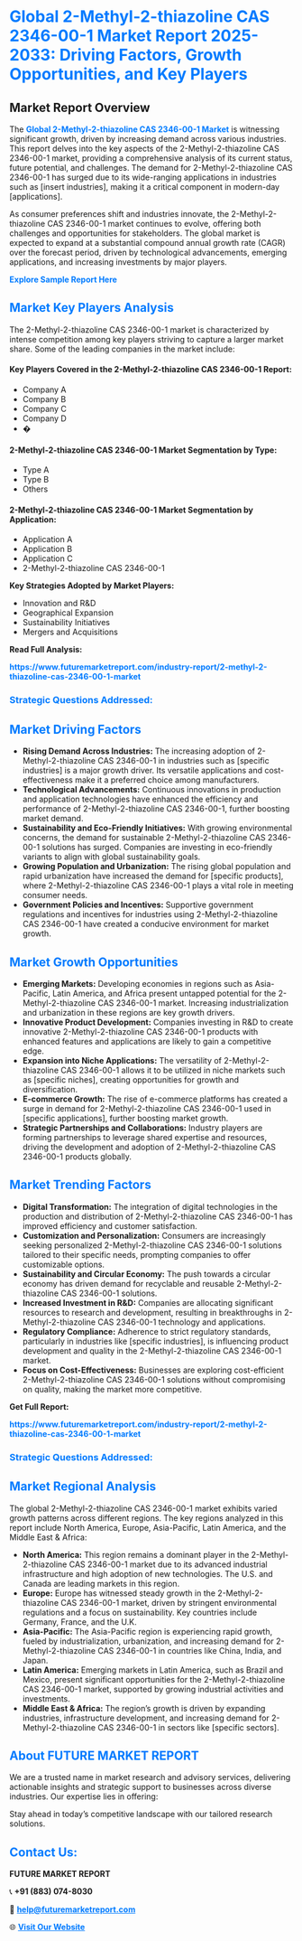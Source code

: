 <h1 style="color: #007BFF;">Global 2-Methyl-2-thiazoline CAS 2346-00-1 Market Report 2025-2033: Driving Factors, Growth Opportunities, and Key Players</h1>

<section id="overview">
<h2>Market Report Overview</h2>
<p>The <a href="https://www.futuremarketreport.com/industry-report/2-methyl-2-thiazoline-cas-2346-00-1-market" style="color: #007BFF; text-decoration: none;"><strong>Global 2-Methyl-2-thiazoline CAS 2346-00-1 Market</strong></a> is witnessing significant growth, driven by increasing demand across various industries. This report delves into the key aspects of the 2-Methyl-2-thiazoline CAS 2346-00-1 market, providing a comprehensive analysis of its current status, future potential, and challenges. The demand for 2-Methyl-2-thiazoline CAS 2346-00-1 has surged due to its wide-ranging applications in industries such as [insert industries], making it a critical component in modern-day [applications].</p>
<p>As consumer preferences shift and industries innovate, the 2-Methyl-2-thiazoline CAS 2346-00-1 market continues to evolve, offering both challenges and opportunities for stakeholders. The global market is expected to expand at a substantial compound annual growth rate (CAGR) over the forecast period, driven by technological advancements, emerging applications, and increasing investments by major players.</p>
</section>

<section id="overview">
<p><a href="https://www.futuremarketreport.com/request-sample/reportId=112866" style="color: #007BFF; text-decoration: none;"><strong>Explore Sample Report Here</strong></a></p>
</section>

<section id="key-players">
<h2 style="color: #007BFF;">Market Key Players Analysis</h2>
<p>The 2-Methyl-2-thiazoline CAS 2346-00-1 market is characterized by intense competition among key players striving to capture a larger market share. Some of the leading companies in the market include:</p>
<h4>Key Players Covered in the 2-Methyl-2-thiazoline CAS 2346-00-1 Report:</h4>
<ul><li>Company A</li><li>Company B</li><li>Company C</li><li>Company D</li><li>�</li></ul>
<h4>2-Methyl-2-thiazoline CAS 2346-00-1 Market Segmentation by Type:</h4>
<ul><li>Type A</li><li>Type B</li><li>Others</li></ul>

<h4>2-Methyl-2-thiazoline CAS 2346-00-1 Market Segmentation by Application:</h4>
<ul><li>Application A</li><li>Application B</li><li>Application C</li><li>2-Methyl-2-thiazoline CAS 2346-00-1</li></ul>
<p><strong>Key Strategies Adopted by Market Players:</strong></p>
<ul>
<li>Innovation and R&D</li>
<li>Geographical Expansion</li>
<li>Sustainability Initiatives</li>
<li>Mergers and Acquisitions</li>
</ul>
</section>

<section>
<p><strong>Read Full Analysis: </strong></p><a href="https://www.futuremarketreport.com/industry-report/2-methyl-2-thiazoline-cas-2346-00-1-market" style="color: #007BFF; text-decoration: none;"><strong>https://www.futuremarketreport.com/industry-report/2-methyl-2-thiazoline-cas-2346-00-1-market</strong></a>
<h3 style="color: #007BFF;">Strategic Questions Addressed:</h3>
</section>

<section id="driving-factors">
<h2 style="color: #007BFF;">Market Driving Factors</h2>
<ul>
<li><strong>Rising Demand Across Industries:</strong> The increasing adoption of 2-Methyl-2-thiazoline CAS 2346-00-1 in industries such as [specific industries] is a major growth driver. Its versatile applications and cost-effectiveness make it a preferred choice among manufacturers.</li>
<li><strong>Technological Advancements:</strong> Continuous innovations in production and application technologies have enhanced the efficiency and performance of 2-Methyl-2-thiazoline CAS 2346-00-1, further boosting market demand.</li>
<li><strong>Sustainability and Eco-Friendly Initiatives:</strong> With growing environmental concerns, the demand for sustainable 2-Methyl-2-thiazoline CAS 2346-00-1 solutions has surged. Companies are investing in eco-friendly variants to align with global sustainability goals.</li>
<li><strong>Growing Population and Urbanization:</strong> The rising global population and rapid urbanization have increased the demand for [specific products], where 2-Methyl-2-thiazoline CAS 2346-00-1 plays a vital role in meeting consumer needs.</li>
<li><strong>Government Policies and Incentives:</strong> Supportive government regulations and incentives for industries using 2-Methyl-2-thiazoline CAS 2346-00-1 have created a conducive environment for market growth.</li>
</ul>
</section>

<section id="growth-opportunities">
<h2 style="color: #007BFF;">Market Growth Opportunities</h2>
<ul>
<li><strong>Emerging Markets:</strong> Developing economies in regions such as Asia-Pacific, Latin America, and Africa present untapped potential for the 2-Methyl-2-thiazoline CAS 2346-00-1 market. Increasing industrialization and urbanization in these regions are key growth drivers.</li>
<li><strong>Innovative Product Development:</strong> Companies investing in R&D to create innovative 2-Methyl-2-thiazoline CAS 2346-00-1 products with enhanced features and applications are likely to gain a competitive edge.</li>
<li><strong>Expansion into Niche Applications:</strong> The versatility of 2-Methyl-2-thiazoline CAS 2346-00-1 allows it to be utilized in niche markets such as [specific niches], creating opportunities for growth and diversification.</li>
<li><strong>E-commerce Growth:</strong> The rise of e-commerce platforms has created a surge in demand for 2-Methyl-2-thiazoline CAS 2346-00-1 used in [specific applications], further boosting market growth.</li>
<li><strong>Strategic Partnerships and Collaborations:</strong> Industry players are forming partnerships to leverage shared expertise and resources, driving the development and adoption of 2-Methyl-2-thiazoline CAS 2346-00-1 products globally.</li>
</ul>
</section>

<section id="trending-factors">
<h2 style="color: #007BFF;">Market Trending Factors</h2>
<ul>
<li><strong>Digital Transformation:</strong> The integration of digital technologies in the production and distribution of 2-Methyl-2-thiazoline CAS 2346-00-1 has improved efficiency and customer satisfaction.</li>
<li><strong>Customization and Personalization:</strong> Consumers are increasingly seeking personalized 2-Methyl-2-thiazoline CAS 2346-00-1 solutions tailored to their specific needs, prompting companies to offer customizable options.</li>
<li><strong>Sustainability and Circular Economy:</strong> The push towards a circular economy has driven demand for recyclable and reusable 2-Methyl-2-thiazoline CAS 2346-00-1 solutions.</li>
<li><strong>Increased Investment in R&D:</strong> Companies are allocating significant resources to research and development, resulting in breakthroughs in 2-Methyl-2-thiazoline CAS 2346-00-1 technology and applications.</li>
<li><strong>Regulatory Compliance:</strong> Adherence to strict regulatory standards, particularly in industries like [specific industries], is influencing product development and quality in the 2-Methyl-2-thiazoline CAS 2346-00-1 market.</li>
<li><strong>Focus on Cost-Effectiveness:</strong> Businesses are exploring cost-efficient 2-Methyl-2-thiazoline CAS 2346-00-1 solutions without compromising on quality, making the market more competitive.</li>
</ul>
</section>

<section>
<p><strong>Get Full Report: </strong></p><a href="https://www.futuremarketreport.com/industry-report/2-methyl-2-thiazoline-cas-2346-00-1-market" style="color: #007BFF; text-decoration: none;"><strong>https://www.futuremarketreport.com/industry-report/2-methyl-2-thiazoline-cas-2346-00-1-market</strong></a>
<h3 style="color: #007BFF;">Strategic Questions Addressed:</h3>
</section>


<section id="regional-analysis">
<h2 style="color: #007BFF;">Market Regional Analysis</h2>
<p>The global 2-Methyl-2-thiazoline CAS 2346-00-1 market exhibits varied growth patterns across different regions. The key regions analyzed in this report include North America, Europe, Asia-Pacific, Latin America, and the Middle East & Africa:</p>
<ul>
<li><strong>North America:</strong> This region remains a dominant player in the 2-Methyl-2-thiazoline CAS 2346-00-1 market due to its advanced industrial infrastructure and high adoption of new technologies. The U.S. and Canada are leading markets in this region.</li>
<li><strong>Europe:</strong> Europe has witnessed steady growth in the 2-Methyl-2-thiazoline CAS 2346-00-1 market, driven by stringent environmental regulations and a focus on sustainability. Key countries include Germany, France, and the U.K.</li>
<li><strong>Asia-Pacific:</strong> The Asia-Pacific region is experiencing rapid growth, fueled by industrialization, urbanization, and increasing demand for 2-Methyl-2-thiazoline CAS 2346-00-1 in countries like China, India, and Japan.</li>
<li><strong>Latin America:</strong> Emerging markets in Latin America, such as Brazil and Mexico, present significant opportunities for the 2-Methyl-2-thiazoline CAS 2346-00-1 market, supported by growing industrial activities and investments.</li>
<li><strong>Middle East & Africa:</strong> The region’s growth is driven by expanding industries, infrastructure development, and increasing demand for 2-Methyl-2-thiazoline CAS 2346-00-1 in sectors like [specific sectors].</li>
</ul>
</section>

<footer>
<h2 style="color: #007BFF;">About FUTURE MARKET REPORT</h2>
<p>We are a trusted name in market research and advisory services, delivering actionable insights and strategic support to businesses across diverse industries. Our expertise lies in offering:</p>

<p>Stay ahead in today’s competitive landscape with our tailored research solutions.</p>

<h2 style="color: #007BFF;">Contact Us:</h2>
<p><strong>FUTURE MARKET REPORT</strong></p>
<p>📞 <strong>+91 (883) 074-8030</strong></p>
<p>📧 <strong><a href="mailto:help@futuremarketreport.com" style="color: #007BFF;">help@futuremarketreport.com</a></strong></p>
<p>🌐 <strong><a href="https://www.futuremarketreport.com/" style="color: #007BFF;">Visit Our Website</a></strong></p>
</footer>